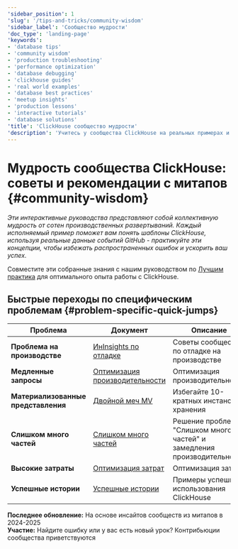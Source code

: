 ```yaml
---
'sidebar_position': 1
'slug': '/tips-and-tricks/community-wisdom'
'sidebar_label': 'Сообщество мудрости'
'doc_type': 'landing-page'
'keywords':
- 'database tips'
- 'community wisdom'
- 'production troubleshooting'
- 'performance optimization'
- 'database debugging'
- 'clickhouse guides'
- 'real world examples'
- 'database best practices'
- 'meetup insights'
- 'production lessons'
- 'interactive tutorials'
- 'database solutions'
'title': 'ClickHouse сообщество мудрости'
'description': 'Учитесь у сообщества ClickHouse на реальных примерах и изученных уроках'
---
```



# Мудрость сообщества ClickHouse: советы и рекомендации с митапов {#community-wisdom}

*Эти интерактивные руководства представляют собой коллективную мудрость от сотен производственных развертываний. Каждый исполняемый пример поможет вам понять шаблоны ClickHouse, используя реальные данные событий GitHub - практикуйте эти концепции, чтобы избежать распространенных ошибок и ускорить ваш успех.*

Совместите эти собранные знания с нашим руководством по [Лучшим практика](./best-practices) для оптимального опыта работы с ClickHouse.

## Быстрые переходы по специфическим проблемам {#problem-specific-quick-jumps}

| Проблема              | Документ                         | Описание                                                              |
|-----------------------|----------------------------------|-----------------------------------------------------------------------|
| **Проблема на производстве** | [ИнInsights по отладке](./debugging-insights.md)   | Советы сообщества по отладке на производстве                        |
| **Медленные запросы** | [Оптимизация производительности](./performance-optimization.md) | Оптимизация производительности                                         |
| **Материализованные представления** | [Двойной меч MV](./materialized-views.md) | Избегайте 10-кратных инстансов хранения                              |
| **Слишком много частей** | [Слишком много частей](./too-many-parts.md)   | Решение проблемы "Слишком много частей" и замедления производительности |
| **Высокие затраты**   | [Оптимизация затрат](./cost-optimization.md)   | Оптимизация затрат                                                    |
| **Успешные истории**  | [Успешные истории](./success-stories.md)       | Примеры успешного использования ClickHouse                            |

**Последнее обновление:** На основе инсайтов сообществ из митапов в 2024-2025  
**Участие:** Найдите ошибку или у вас есть новый урок? Контрибьюции сообщества приветствуются
